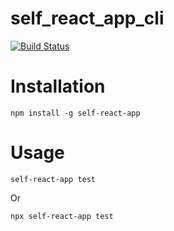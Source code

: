 # self_react_app_cli

[![Build Status](https://travis-ci.org/maumercado/self_react_app_cli.svg?branch=master)](https://travis-ci.org/maumercado/self_react_app_cli)

# Installation

```npm install -g self-react-app```

# Usage

```self-react-app test```

Or

```npx self-react-app test```